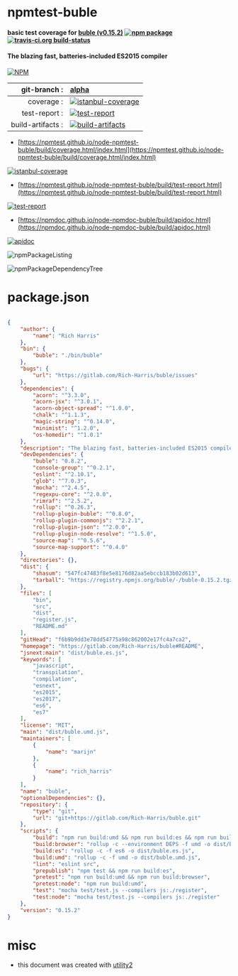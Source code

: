 # npmtest-buble

#### basic test coverage for  [buble (v0.15.2)](https://gitlab.com/Rich-Harris/buble#README)  [![npm package](https://img.shields.io/npm/v/npmtest-buble.svg?style=flat-square)](https://www.npmjs.org/package/npmtest-buble) [![travis-ci.org build-status](https://api.travis-ci.org/npmtest/node-npmtest-buble.svg)](https://travis-ci.org/npmtest/node-npmtest-buble)

#### The blazing fast, batteries-included ES2015 compiler

[![NPM](https://nodei.co/npm/buble.png?downloads=true&downloadRank=true&stars=true)](https://www.npmjs.com/package/buble)

| git-branch : | [alpha](https://github.com/npmtest/node-npmtest-buble/tree/alpha)|
|--:|:--|
| coverage : | [![istanbul-coverage](https://npmtest.github.io/node-npmtest-buble/build/coverage.badge.svg)](https://npmtest.github.io/node-npmtest-buble/build/coverage.html/index.html)|
| test-report : | [![test-report](https://npmtest.github.io/node-npmtest-buble/build/test-report.badge.svg)](https://npmtest.github.io/node-npmtest-buble/build/test-report.html)|
| build-artifacts : | [![build-artifacts](https://npmtest.github.io/node-npmtest-buble/glyphicons_144_folder_open.png)](https://github.com/npmtest/node-npmtest-buble/tree/gh-pages/build)|

- [https://npmtest.github.io/node-npmtest-buble/build/coverage.html/index.html](https://npmtest.github.io/node-npmtest-buble/build/coverage.html/index.html)

[![istanbul-coverage](https://npmtest.github.io/node-npmtest-buble/build/screenCapture.buildCi.browser.%252Ftmp%252Fbuild%252Fcoverage.lib.html.png)](https://npmtest.github.io/node-npmtest-buble/build/coverage.html/index.html)

- [https://npmtest.github.io/node-npmtest-buble/build/test-report.html](https://npmtest.github.io/node-npmtest-buble/build/test-report.html)

[![test-report](https://npmtest.github.io/node-npmtest-buble/build/screenCapture.buildCi.browser.%252Ftmp%252Fbuild%252Ftest-report.html.png)](https://npmtest.github.io/node-npmtest-buble/build/test-report.html)

- [https://npmdoc.github.io/node-npmdoc-buble/build/apidoc.html](https://npmdoc.github.io/node-npmdoc-buble/build/apidoc.html)

[![apidoc](https://npmdoc.github.io/node-npmdoc-buble/build/screenCapture.buildCi.browser.%252Ftmp%252Fbuild%252Fapidoc.html.png)](https://npmdoc.github.io/node-npmdoc-buble/build/apidoc.html)

![npmPackageListing](https://npmtest.github.io/node-npmtest-buble/build/screenCapture.npmPackageListing.svg)

![npmPackageDependencyTree](https://npmtest.github.io/node-npmtest-buble/build/screenCapture.npmPackageDependencyTree.svg)



# package.json

```json

{
    "author": {
        "name": "Rich Harris"
    },
    "bin": {
        "buble": "./bin/buble"
    },
    "bugs": {
        "url": "https://gitlab.com/Rich-Harris/buble/issues"
    },
    "dependencies": {
        "acorn": "^3.3.0",
        "acorn-jsx": "^3.0.1",
        "acorn-object-spread": "^1.0.0",
        "chalk": "^1.1.3",
        "magic-string": "^0.14.0",
        "minimist": "^1.2.0",
        "os-homedir": "^1.0.1"
    },
    "description": "The blazing fast, batteries-included ES2015 compiler",
    "devDependencies": {
        "buble": "0.8.2",
        "console-group": "^0.2.1",
        "eslint": "^2.10.1",
        "glob": "^7.0.3",
        "mocha": "^2.4.5",
        "regexpu-core": "^2.0.0",
        "rimraf": "^2.5.2",
        "rollup": "^0.26.3",
        "rollup-plugin-buble": "^0.8.0",
        "rollup-plugin-commonjs": "^2.2.1",
        "rollup-plugin-json": "^2.0.0",
        "rollup-plugin-node-resolve": "^1.5.0",
        "source-map": "^0.5.6",
        "source-map-support": "^0.4.0"
    },
    "directories": {},
    "dist": {
        "shasum": "547fc47483f8e5e8176d82aa5ebccb183b02d613",
        "tarball": "https://registry.npmjs.org/buble/-/buble-0.15.2.tgz"
    },
    "files": [
        "bin",
        "src",
        "dist",
        "register.js",
        "README.md"
    ],
    "gitHead": "f6b9b9dd3e78dd54775a98c862002e17fc4a7ca2",
    "homepage": "https://gitlab.com/Rich-Harris/buble#README",
    "jsnext:main": "dist/buble.es.js",
    "keywords": [
        "javascript",
        "transpilation",
        "compilation",
        "esnext",
        "es2015",
        "es2017",
        "es6",
        "es7"
    ],
    "license": "MIT",
    "main": "dist/buble.umd.js",
    "maintainers": [
        {
            "name": "marijn"
        },
        {
            "name": "rich_harris"
        }
    ],
    "name": "buble",
    "optionalDependencies": {},
    "repository": {
        "type": "git",
        "url": "git+https://gitlab.com/Rich-Harris/buble.git"
    },
    "scripts": {
        "build": "npm run build:umd && npm run build:es && npm run build:browser",
        "build:browser": "rollup -c --environment DEPS -f umd -o dist/buble.deps.js",
        "build:es": "rollup -c -f es6 -o dist/buble.es.js",
        "build:umd": "rollup -c -f umd -o dist/buble.umd.js",
        "lint": "eslint src",
        "prepublish": "npm test && npm run build:es",
        "pretest": "npm run build:umd && npm run build:browser",
        "pretest:node": "npm run build:umd",
        "test": "mocha test/test.js --compilers js:./register",
        "test:node": "mocha test/test.js --compilers js:./register"
    },
    "version": "0.15.2"
}
```



# misc
- this document was created with [utility2](https://github.com/kaizhu256/node-utility2)
